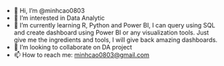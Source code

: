 - 👋 Hi, I’m @minhcao0803
- 👀 I’m interested in Data Analytic
- 🌱 I’m currently learning R, Python and Power BI, I can query using SQL and create dashboard using Power BI or any visualization tools. Just give me the ingredients and tools, I will give back amazing dashboards.
- 💞️ I’m looking to collaborate on DA project
- 📫 How to reach me: minhcao0803@gmail.com

<!---
minhcao0803/minhcao0803 is a ✨ special ✨ repository because its `README.md` (this file) appears on your GitHub profile.
You can click the Preview link to take a look at your changes.
--->
